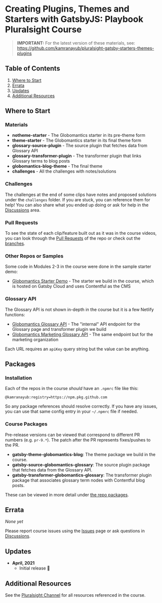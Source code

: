 # Creating Plugins, Themes and Starters with GatsbyJS: Playbook Pluralsight Course

> **IMPORTANT:** For the latest version of these materials, see: https://github.com/kamranayub/pluralsight-gatsby-starters-themes-plugins

## Table of Contents

1. [Where to Start](#where-to-start)
1. [Errata](#errata)
1. [Updates](#updates)
1. [Additional Resources](#additional-resources)

## Where to Start

### Materials

- **notheme-starter** - The Globomantics starter in its pre-theme form
- **theme-starter** - The Globomantics starter in its final theme form
- **glossary-source-plugin** - The source plugin that fetches data from Glossary API
- **glossary-transformer-plugin** - The transformer plugin that links Glossary terms to blog posts
- **globomantics-blog-theme** - The final theme
- **challenges** - All the challenges with notes/solutions

### Challenges

The challenges at the end of some clips have notes and proposed solutions under the `challenges` folder. If you are stuck, you can reference them for help! You can also share what you ended up doing or ask for help in the [Discussions](discussions) area.

### Pull Requests

To see the state of each clip/feature built out as it was in the course videos, you can look through the [Pull Requests](https://github.com/kamranayub/pluralsight-gatsby-starters-themes-plugins/pulls?q=is%3Apr+sort%3Aupdated-desc+is%3Aclosed) of the repo or check out the [branches](https://github.com/kamranayub/pluralsight-gatsby-starters-themes-plugins/branches).

### Other Repos or Samples

Some code in Modules 2-3 in the course were done in the sample starter demo:

- [Globomantics Starter Demo](https://github.com/kamranayub/pluralsight-gatsby-demo-starter) - The starter we build in the course, which is hosted on Gatsby Cloud and uses Contentful as the CMS

### Glossary API

The Glossary API is not shown in-depth in the course but it is a few Netlify functions:

- [Globomantics Glossary API](https://pluralsight-globomantics-glossary-api.netlify.app/.netlify/functions/glossary?apiKey=123) - The "internal" API endpoint for the Glossary page and transformer plugin we build
- [Globomantics Marketing Glossary API](https://pluralsight-globomantics-glossary-api.netlify.app/.netlify/functions/glossary-marketing?apiKey=123) - The same endpoint but for the marketing organization

Each URL requires an `apiKey` query string but the value can be anything.

## Packages

### Installation

Each of the repos in the course _should_ have an `.npmrc` file like this:

```
@kamranayub:registry=https://npm.pkg.github.com
```

So any package references should resolve correctly. If you have any issues, you can use that same config entry in your `~/.npmrc` file if needed.

### Course Packages

Pre-release versions can be viewed that correspond to different PR numbers (e.g. `pr-9.*`). The patch after the PR represents fixes/pushes to the PR.

- **gatsby-theme-globomantics-blog**: The theme package we build in the course.
- **gatsby-source-globomantics-glossary**: The source plugin package that fetches data from the Glossary API.
- **gatsby-transformer-globomantics-glossary**: The transformer plugin package that associates glossary term nodes with Contentful blog posts.

These can be viewed in more detail under [the repo packages](https://github.com/kamranayub?tab=packages&repo_name=pluralsight-gatsby-starters-themes-plugins).

## Errata

_None yet_

Please report course issues using the [Issues](issues) page or ask questions in [Discussions](discussions).

## Updates

- **April, 2021**
  - Initial release 🎉

## Additional Resources

See the [Pluralsight Channel](https://bit.ly/PSCustomizingGatsbyResources) for all resources referenced in the course.
